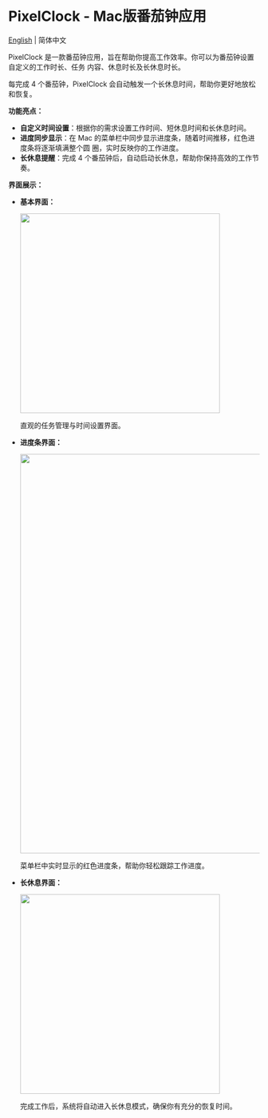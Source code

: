 
# PixelClock - Mac版番茄钟应用

[English](README.md) | 简体中文

PixelClock 是一款番茄钟应用，旨在帮助你提高工作效率。你可以为番茄钟设置自定义的工作时长、任务
内容、休息时长及长休息时长。

每完成 4 个番茄钟，PixelClock 会自动触发一个长休息时间，帮助你更好地放松和恢复。

**功能亮点：**

- **自定义时间设置**：根据你的需求设置工作时间、短休息时间和长休息时间。
- **进度同步显示**：在 Mac 的菜单栏中同步显示进度条，随着时间推移，红色进度条将逐渐填满整个圆
圈，实时反映你的工作进度。
- **长休息提醒**：完成 4 个番茄钟后，自动启动长休息，帮助你保持高效的工作节奏。



**界面展示：**

- **基本界面：**  

  <img src="https://github.com/user-attachments/assets/a839c67e-c735-4f06-b87a-7d231acbf215" width="auto" height="400px"/>

  直观的任务管理与时间设置界面。

- **进度条界面：**  

  <img src="https://github.com/user-attachments/assets/7b283f20-4e1a-4f61-9720-f7d525b1f7ac" width="800px" height="auto"/>

  菜单栏中实时显示的红色进度条，帮助你轻松跟踪工作进度。

- **长休息界面：**  

  <img src="https://github.com/user-attachments/assets/0abbb3f0-ad56-4d94-89dc-71f973921e27" width="auto" height="400px"/>

  完成工作后，系统将自动进入长休息模式，确保你有充分的恢复时间。
